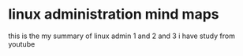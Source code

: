 # linux administration mind maps 
this is the my summary of linux admin 1 and 2 and 3 i have study from youtube
